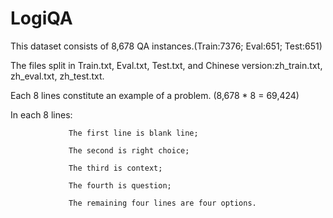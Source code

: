 # LogiQA
This dataset consists of 8,678 QA instances.(Train:7376; Eval:651; Test:651)

The files split in Train.txt, Eval.txt, Test.txt, and Chinese version:zh_train.txt, zh_eval.txt, zh_test.txt. 

Each 8 lines constitute an example of a problem.  (8,678 * 8 = 69,424)

In each 8 lines: 

                 The first line is blank line;

                 The second is right choice;

                 The third is context;
 
                 The fourth is question;
    
                 The remaining four lines are four options.
